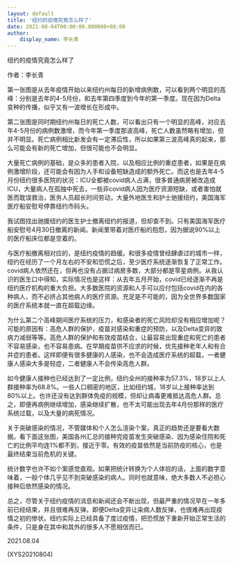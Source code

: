 ```yaml
---
layout: default
title: '纽约的疫情究竟怎么样了'
date: 2021-08-04T00:00:00.000000+08:00
author:
    display_name: 李长青
---
```


纽约的疫情究竟怎么样了

作者：李长青

第一张图是从去年疫情开始以来纽约州每日的新增病例数，可以看到两个明显的高峰：分别是去年的4-5月份，和去年第四季度到今年的第一季度。现在因为Delta变种的传播，似乎又有一波增长在形成中。

第二张图是同时期纽约州每日的死亡人数，可以看出只有一个明显的高峰，对应去年4-5月份的病例数激增，而今年第一季度那波高峰，死亡人数虽然略有增加，但并不明显。死亡病例相比新发会有一定滞后性，所以如果第三波高峰真的起来，那么可能会有新的死亡增加，但很可能也不会明显。

大量死亡病例的基础，是众多的患者入院，以及相应比例的重症患者，如果是在病例激增阶段，还可能会有因为人手和设备短缺造成的额外死亡。而这也是去年4-5月份纽约很多医院的状况：ICU全都被covid病人占满，很多普通病房被改造成ICU，大量病人在孤独中死去，一些非covid病人因为医疗资源短缺，或者害怕就医而耽误救治，医务人员超长时间劳动，大量外地医生和护士驰援纽约，美国海军医疗船安慰号停靠纽约市码头。

我试图找出驰援纽约的医生护士撤离纽约的报道，但却查不到。只有美国海军医疗船安慰号4月30日撤离的新闻。新闻里带着对医疗船的抱怨，因为据说90%以上的医疗船床位都是空着的。

与医疗船撤离相对应的，是纽约疫情的趋缓。和很多疫情曾经肆虐过的城市一样，纽约在经历了一个月左右的不安和恐慌之后，至少医疗系统逐渐恢复了正常工作。covid病人依然还在，但再也没有占据过病房多数，大部分都是零星病例。从我认识的医生口中得知，实际情况也是这样：从去年五月开始，covid已经逐渐不再是纽约医疗机构的重大负担。大多数医院的资源和人手可以应付包括covid在内的各种病人，而不必挤占其他病人的医疗资源。充足是不可能的，因为全世界多数国家的医疗系统本就一直在超载边缘。

为什么第二个高峰期间医疗系统的压力，和感染者的死亡风险却没有相应增加呢？可能的原因有：高危人群的保护，疫苗对感染和重症的预防，以及Delta变异的致病力减弱等等。高危人群的保护和有效疫苗结合，让最容易出现重症和死亡的患者不容易感染，也不容易患病。在早期疫苗供不应求的时候，优先接种老年人和有合并症的患者。这样即便有很多健康的人感染，也不会造成医疗系统的超载，一者健康人感染大多是轻症，二者健康人不会传染高危人群。

如今健康人接种也已经达到了一定比例，纽约全州的接种率为57.3%，18岁以上人群接种率为68.8%。一些人口稠密的地区，比如纽约城，18岁以上接种率达到80%以上。也许还没有达到群体免疫的规模，但却让病毒更难抵达高危人群。总之，即便再病例继续增加，感染继续扩散，也不太可能出现去年4月份那样的医疗系统过载，以及大量的病死情况。

关于突破感染的情况，不管媒体和个人怎么渲染个案，真正的趋势还是要看大数据。看下面这张图，美国各州汇总的接种完疫苗发生突破感染、因为感染住院和死亡的比例平均连1%都不到，接近于零。有效的疫苗依然是当前防疫的核心，也是最终结束当前危机的关键。

统计数字也许不如个案感觉直观。如果把统计转换为个人体验的话，上面的数字意味着，一般个体几乎见不到突破感染的病人。同时也就意味，绝大多数人不必担心接种后依然感染的情况。

总之，尽管关于纽约疫情的消息和新闻还会不断出现，但最严重的情况早在一年多前已经结束，并且很难再反弹。即便Delta变异让染病人数反弹，也很难再出现疫情之初的惨状。纽约实际上已经具备了度过疫情，把恐慌放下重新开始正常生活的条件，只是身在其中和其外的很多人不愿相信而已。

2021.08.04

(XYS20210804)

